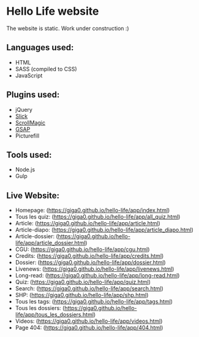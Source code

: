 # Hello Life website

The website is static.
Work under construction :)

## Languages used:
- HTML
- SASS (compiled to CSS)
- JavaScript

## Plugins used: 
- jQuery
- [Slick](http://kenwheeler.github.io/slick/)
- [ScrollMagic](http://scrollmagic.io/)
- [GSAP](https://greensock.com/gsap)
- Picturefill

## Tools used: 
- Node.js
- Gulp

## Live Website:
- Homepage: (https://giga0.github.io/hello-life/app/index.html)
- Tous les quiz: (https://giga0.github.io/hello-life/app/all_quiz.html)
- Article: (https://giga0.github.io/hello-life/app/article.html)
- Article-diapo: (https://giga0.github.io/hello-life/app/article_diapo.html)
- Article-dossier: (https://giga0.github.io/hello-life/app/article_dossier.html)
- CGU: (https://giga0.github.io/hello-life/app/cgu.html)
- Credits: (https://giga0.github.io/hello-life/app/credits.html)
- Dossier: (https://giga0.github.io/hello-life/app/dossier.html)
- Livenews: (https://giga0.github.io/hello-life/app/livenews.html)
- Long-read: (https://giga0.github.io/hello-life/app/long-read.html)
- Quiz: (https://giga0.github.io/hello-life/app/quiz.html)
- Search: (https://giga0.github.io/hello-life/app/search.html)
- SHP: (https://giga0.github.io/hello-life/app/shp.html)
- Tous les tags: (https://giga0.github.io/hello-life/app/tags.html)
- Tous les dossiers: (https://giga0.github.io/hello-life/app/tous_les_dossiers.html)
- Videos: (https://giga0.github.io/hello-life/app/videos.html)
- Page 404: (https://giga0.github.io/hello-life/app/404.html)

